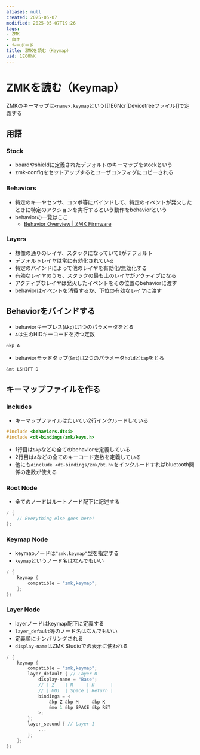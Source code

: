 ```yaml
---
aliases: null
created: 2025-05-07
modified: 2025-05-07T19:26
tags:
- ZMK
- 自キ
- キーボード
title: ZMKを読む（Keymap）
uid: 1E6OhK
---
```


# ZMKを読む（Keymap）

ZMKのキーマップは`<name>.keymap`という[[1E6Ncr|Devicetreeファイル]]で定義する

## 用語

### Stock

- boardやshieldに定義されたデフォルトのキーマップをstockという
- zmk-configをセットアップするとユーザコンフィグにコピーされる

### Behaviors

- 特定のキーやセンサ、コンボ等にバインドして、特定のイベントが発火したときに特定のアクションを実行するという動作をbehaviorという
- behaviorの一覧はここ
    - [Behavior Overview \| ZMK Firmware](https://zmk.dev/docs/keymaps/behaviors)

### Layers

- 想像の通りのレイヤ、スタックになっていて`0`がデフォルト
- デフォルトレイヤは常に有効化されている
- 特定のバインドによって他のレイヤを有効化/無効化する
- 有効なレイヤのうち、スタックの最も上のレイヤがアクティブになる
- アクティブなレイヤは発火したイベントをその位置のbehaviorに渡す
- behaviorはイベントを消費するか、下位の有効なレイヤに渡す

## Behaviorをバインドする

- behaviorキープレス(`&kp`)は1つのパラメータをとる
- `A`は生のHIDキーコードを持つ定数

```c title="example.keymap"
&kp A
```

- behaviorモッドタップ(`&mt`)は2つのパラメータ`hold`と`tap`をとる

```c title="example.keymap"
&mt LSHIFT D
```

## キーマップファイルを作る

### Includes

- キーマップファイルはたいてい2行インクルードしている

```c title="example.keymap"
#include <behaviors.dtsi>  
#include <dt-bindings/zmk/keys.h>
```

- 1行目は`&kp`などの全てのbehaviorを定義している
- 2行目は`A`などの全てのキーコード定数を定義している
- 他にも`#include <dt-bindings/zmk/bt.h>`をインクルードすればbluetooth関係の定数が使える

### Root Node

- 全てのノードはルートノード配下に記述する

```c title="example.keymap"
/ {
    // Everything else goes here!  
};
```

### Keymap Node

- keymapノードは`"zmk,keymap"`型を指定する
- `keymap`というノード名はなんでもいい

```c title="example.keymap"
/ {
    keymap {  
        compatible = "zmk,keymap";  
    };
};
```

### Layer Node

- layerノードはkeymap配下に定義する
- `layer_default`等のノード名はなんでもいい
- 定義順にナンバリングされる
- `display-name`はZMK Studioでの表示に使われる

```c title="example.keymap"
/ {
    keymap {  
        compatible = "zmk,keymap";  
        layer_default { // Layer 0  
            display-name = "Base";  
            // | Z    | M     | K      |  
            // | MO1  | Space | Return |  
            bindings = <  
                &kp Z &kp M     &kp K  
                &mo 1 &kp SPACE &kp RET
            >;  
        };
        layer_second { // Layer 1
            ...
        };
    };
};
```